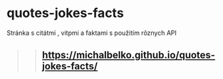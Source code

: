 # quotes-jokes-facts
Stránka s citátmi , vitpmi a faktami s použitím rôznych API
 
>> ## https://michalbelko.github.io/quotes-jokes-facts/
